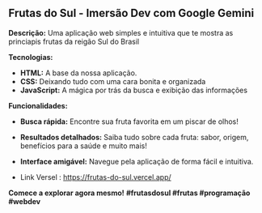 ## Frutas do Sul - Imersão Dev com Google Gemini

**Descrição:**
Uma aplicação web simples e intuitiva que te mostra as princiapis frutas da reigão Sul do Brasil

**Tecnologias:**
* **HTML:** A base da nossa aplicação. ️
* **CSS:** Deixando tudo com uma cara bonita e organizada
* **JavaScript:** A mágica por trás da busca e exibição das informações

**Funcionalidades:**
* **Busca rápida:** Encontre sua fruta favorita em um piscar de olhos! 
* **Resultados detalhados:** Saiba tudo sobre cada fruta: sabor, origem, benefícios para a saúde e muito mais! 
* **Interface amigável:** Navegue pela aplicação de forma fácil e intuitiva.

* Link Versel : https://frutas-do-sul.vercel.app/

**Comece a explorar agora mesmo!** 
**#frutasdosul #frutas #programação #webdev**
